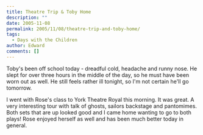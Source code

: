 ```yaml
---
title: Theatre Trip & Toby Home
description: ""
date: 2005-11-08
permalink: 2005/11/08/theatre-trip-and-toby-home/
tags:
  - Days with the Children
author: Edward
comments: []
---
```


Toby\'s been off school today - dreadful cold, headache and runny nose.
He slept for over three hours in the middle of the day, so he must have
been worn out as well. He still feels rather ill tonight, so I\'m not
certain he\'ll go tomorrow.

I went with Rose\'s class to York Theatre Royal this morning. It was
great. A very interesting tour with talk of ghosts, sailors backstage
and pantomimes. Both sets that are up looked good and I came home
wanting to go to both plays! Rose enjoyed herself as well and has been
much better today in general.

